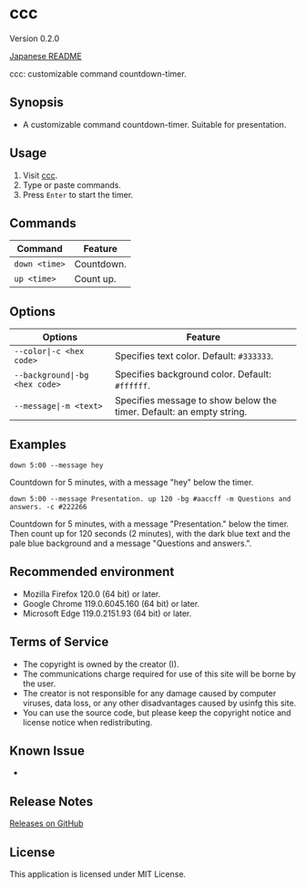 # ccc

Version 0.2.0

[Japanese README](README.ja.md)

ccc: customizable command countdown-timer.

## Synopsis

- A customizable command countdown-timer. Suitable for presentation.

## Usage

1. Visit [ccc](https://taidalog.github.io/ccc/).
1. Type or paste commands.
1. Press `Enter` to start the timer.

## Commands

| Command       | Feature    |
| ------------- | ---------- |
| `down <time>` | Countdown. |
| `up <time>`   | Count up.  |

## Options

| Options                        | Feature                                                              |
| ------------------------------ | -------------------------------------------------------------------- |
| `--color\|-c <hex code>`       | Specifies text color. Default: `#333333`.                            |
| `--background\|-bg <hex code>` | Specifies background color. Default: `#ffffff`.                      |
| `--message\|-m <text>`         | Specifies message to show below the timer. Default: an empty string. |

## Examples

```
down 5:00 --message hey
```

Countdown for 5 minutes, with a message "hey" below the timer.

```
down 5:00 --message Presentation. up 120 -bg #aaccff -m Questions and answers. -c #222266
```

Countdown for 5 minutes, with a message "Presentation." below the timer. Then count up for 120 seconds (2 minutes), with the dark blue text and the pale blue background and a message "Questions and answers.".

## Recommended environment

- Mozilla Firefox 120.0 (64 bit) or later.
- Google Chrome 119.0.6045.160 (64 bit) or later.
- Microsoft Edge 119.0.2151.93 (64 bit) or later.

## Terms of Service

- The copyright is owned by the creator (I).
- The communications charge required for use of this site will be borne by the user.
- The creator is not responsible for any damage caused by computer viruses, data loss, or any other disadvantages caused by usinfg this site.
- You can use the source code, but please keep the copyright notice and license notice when redistributing.

## Known Issue

-

## Release Notes

[Releases on GitHub](https://github.com/taidalog/ccc/releases)

## License

This application is licensed under MIT License.
